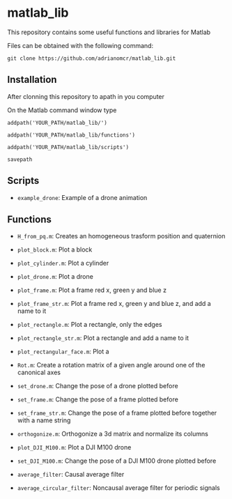 # matlab_lib
This repository contains some useful functions and libraries for Matlab

Files can be obtained with the following command:

``git clone https://github.com/adrianomcr/matlab_lib.git``



## Installation

After clonning this repository to apath in you computer

On the Matlab command window type

``addpath('YOUR_PATH/matlab_lib/')``

``addpath('YOUR_PATH/matlab_lib/functions')``

``addpath('YOUR_PATH/matlab_lib/scripts')``

``savepath``




## Scripts

- ``example_drone``: Example of a drone animation


## Functions

- ``H_from_pq.m``: Creates an homogeneous trasform position and quaternion

- ``plot_block.m``: Plot a block

- ``plot_cylinder.m``: Plot a cylinder

- ``plot_drone.m``: Plot a drone

- ``plot_frame.m``: Plot a frame red x, green y and blue z

- ``plot_frame_str.m``: Plot a frame red x, green y and blue z, and add a name to it

- ``plot_rectangle.m``: Plot a rectangle, only the edges

- ``plot_rectangle_str.m``: Plot a rectangle and add a name to it

- ``plot_rectangular_face.m``: Plot a 

- ``Rot.m``: Create a rotation matrix of a given angle around one of the canonical axes

- ``set_drone.m``: Change the pose of a drone plotted before

- ``set_frame.m``: Change the pose of a frame plotted before

- ``set_frame_str.m``: Change the pose of a frame plotted before together with a name string

- ``orthogonize.m``: Orthogonize a 3d matrix and normalize its columns

- ``plot_DJI_M100.m``: Plot a DJI M100 drone

- ``set_DJI_M100.m``: Change the pose of a DJI M100 drone plotted before

- ``average_filter``: Causal average filter

- ``average_circular_filter``: Noncausal average filter for periodic signals











